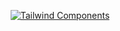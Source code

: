 <div align="center">

[![Tailwind Components][logo-url]][site-url]  

</div>


[logo-url]: https://github.com/user-attachments/assets/3e5bde5f-7cad-4a36-a5d8-cc40e9d67e5e
[site-url]: https://daisyui.com/
